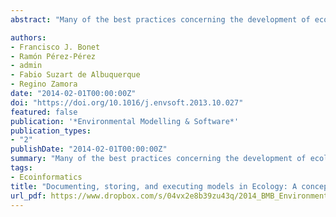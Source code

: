 ```yaml
---
abstract: "Many of the best practices concerning the development of ecological models or analytic techniques published in the scientific literature are not fully available to modelers but rather are stored in scientists' digital or biological memories. We propose that it is time to address the problem of storing, documenting, and executing ecological models and analytical procedures. In this paper, we propose a conceptual framework to design and implement a web application that will help to meet this challenge. This tool will foster cooperation among scientists, enhancing the creation of relevant knowledge that could be transferred to environmental managers. We have implemented this conceptual framework in a tool called ModeleR. This is being used to document, share, and execute more than 200 models and analytical processes associated with a global change monitoring program that is being undertaken in the Sierra Nevada Mountains (south Spain). ModeleR uses the concept of scientific workflow to connect and execute different types of models and analytical processes. Finally, we have envisioned the creation of a federation of model repositories where models documented within a local repository could be linked and even executed by other researchers."

authors:
- Francisco J. Bonet
- Ramón Pérez-Pérez
- admin
- Fabio Suzart de Albuquerque
- Regino Zamora
date: "2014-02-01T00:00:00Z"
doi: "https://doi.org/10.1016/j.envsoft.2013.10.027"
featured: false
publication: '*Environmental Modelling & Software*'
publication_types:
- "2"
publishDate: "2014-02-01T00:00:00Z"
summary: "Many of the best practices concerning the development of ecological models or analytic techniques published in the scientific literature are not fully available to modelers but rather are stored in scientists' digital or biological memories. We propose that it is time to address the problem of storing, documenting, and executing ecological models and analytical procedures. In this paper, we propose a conceptual framework to design and implement a web application that will help to meet this challenge. This tool will foster cooperation among scientists, enhancing the creation of relevant knowledge that could be transferred to environmental managers. We have implemented this conceptual framework in a tool called ModeleR. This is being used to document, share, and execute more than 200 models and analytical processes associated with a global change monitoring program that is being undertaken in the Sierra Nevada Mountains (south Spain). ModeleR uses the concept of scientific workflow to connect and execute different types of models and analytical processes. Finally, we have envisioned the creation of a federation of model repositories where models documented within a local repository could be linked and even executed by other researchers."
tags:
- Ecoinformatics
title: "Documenting, storing, and executing models in Ecology: A conceptual framework and real implementation in a global change monitoring program"
url_pdf: https://www.dropbox.com/s/04vx2e8b39zu43q/2014_BMB_Environmental_Modelling_and_Software.pdf?dl=1
---
```


